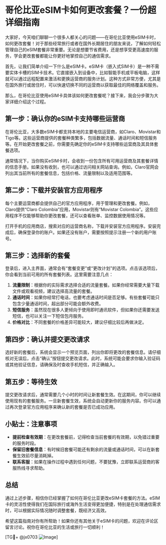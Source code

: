 # 哥伦比亚eSIM卡如何更改套餐？一份超详细指南

大家好，今天咱们聊聊一个很多人都关心的问题——在哥伦比亚使用eSIM卡时，如何更改套餐！对于那些经常旅行或者在国外长期居住的朋友来说，了解如何轻松管理自己的eSIM套餐非常重要。无论是想要节省费用，还是想享受更高速度的服务，学会更改套餐都能让你更好地掌控自己的通信需求。

首先，让我们简单介绍一下什么是eSIM卡。eSIM卡（嵌入式SIM卡）是一种不需要实体卡槽的SIM卡技术。它直接嵌入到设备中，比如智能手机或平板电脑，这样就可以通过远程配置来激活和更换运营商的服务计划。这种方式非常方便，尤其是在国外旅行或居住时，可以快速切换不同的运营商以获取最佳的网络覆盖和服务。

那么，在哥伦比亚使用eSIM卡具体该如何更改套餐呢？接下来，我会分步骤为大家详细介绍这个过程。

## 第一步：确认你的eSIM卡支持哪些运营商

在哥伦比亚，大多数eSIM卡都支持本地的主要电信运营商，如Claro、Movistar和Tigo等。这些运营商提供的套餐种类繁多，包括数据流量、通话时间和短信服务等。在开始更改套餐之前，你需要先确定你的eSIM卡支持哪些运营商及其具体套餐选项。

通常情况下，当你购买eSIM卡时，会收到一份包含所有可用运营商及其套餐详情的信息手册。如果没有收到，也可以通过访问相关网站查询。例如，Claro官网会列出其当前所有的套餐信息，包括价格、流量限制以及适用范围等。

## 第二步：下载并安装官方应用程序

每个主要运营商都会提供自己的官方应用程序，用于管理和更改套餐。例如，Claro提供“Claro Colombia”应用，Movistar则有“Movistar Colombia”。这些应用程序不仅能够帮助你更改套餐，还可以查看账单、监控数据使用情况等。

打开手机的应用商店，搜索对应的运营商名称，下载并安装官方应用程序。安装完成后，确保登录你的账户。如果还没有账户，需要按照提示注册一个新的用户账号。

## 第三步：选择新的套餐

登录后，进入主界面，通常会有“套餐变更”或“更改计划”的选项。点击该选项后，你会看到当前可用的所有套餐列表。这里需要注意几点：

1. **流量限制**：根据你的实际需求选择合适的流量套餐。如果你经常需要大量下载文件或观看视频，建议选择高流量的套餐。
2. **通话时间**：如果你经常打电话，也要考虑通话时间是否足够。有些套餐可能只包含少量通话时间，超出部分可能会额外收费。
3. **短信服务**：虽然现在很多人更倾向于使用即时通讯软件，但如果你还需要发送短信，也可以关注一下短信包月服务。
4. **价格对比**：不同套餐的价格差异可能较大，建议仔细比较后再做决定。

## 第四步：确认并提交更改请求

选好新的套餐后，系统会显示一个预览页面，列出你即将更改的套餐信息。请仔细核对无误后，点击“确认”按钮提交更改请求。此时，系统可能会要求你输入验证码或其他验证信息，请确保及时查收手机短信，并正确输入。

## 第五步：等待生效

提交更改请求后，通常需要几个小时的时间让新套餐生效。在这期间，你可以继续使用现有的套餐服务。一旦新套餐生效，系统会自动更新你的服务内容。你可以通过再次登录官方应用程序来确认新的套餐是否已成功应用。

## 小贴士：注意事项

- **提前检查有效期**：在更改套餐前，记得检查当前套餐的有效期，以免错过重要的服务时段。
- **保留旧套餐信息**：有时候旧套餐可能还有剩余的流量或通话时间，可以在新套餐生效前尽量消耗掉。
- **联系客服**：如果在操作过程中遇到任何问题，不要犹豫，立即联系运营商的客服热线寻求帮助。

## 总结

通过上述步骤，相信你已经掌握了如何在哥伦比亚更改eSIM卡套餐的方法。eSIM卡的灵活性使得我们在国际旅行或海外生活变得更加便捷，特别是在处理通信需求时，可以根据实际情况随时调整套餐，既经济又高效。

希望这篇指南对你有所帮助！如果你还有其他关于eSIM卡的问题，欢迎在评论区留言讨论。祝你在哥伦比亚的生活或旅行一切顺利！

[TG💪+ @jx0703 ![Image](https://github.com/user-attachments/assets/dbca1d08-cadb-493c-b0ec-ad6f7a83f270)]